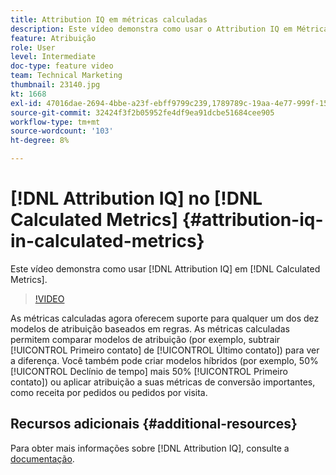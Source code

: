 ```yaml
---
title: Attribution IQ em métricas calculadas
description: Este vídeo demonstra como usar o Attribution IQ em Métricas calculadas.
feature: Atribuição
role: User
level: Intermediate
doc-type: feature video
team: Technical Marketing
thumbnail: 23140.jpg
kt: 1668
exl-id: 47016dae-2694-4bbe-a23f-ebff9799c239,1789789c-19aa-4e77-999f-15fa11b7f858,1789789c-19aa-4e77-999f-15fa11b7f858,47016dae-2694-4bbe-a23f-ebff9799c239
source-git-commit: 32424f3f2b05952fe4df9ea91dcbe51684cee905
workflow-type: tm+mt
source-wordcount: '103'
ht-degree: 8%

---
```


# [!DNL Attribution IQ] no [!DNL Calculated Metrics] {#attribution-iq-in-calculated-metrics}

Este vídeo demonstra como usar [!DNL Attribution IQ] em [!DNL Calculated Metrics].

>[!VIDEO](https://video.tv.adobe.com/v/23140/?quality=12)

As métricas calculadas agora oferecem suporte para qualquer um dos dez modelos de atribuição baseados em regras. As métricas calculadas permitem comparar modelos de atribuição (por exemplo, subtrair [!UICONTROL Primeiro contato] de [!UICONTROL Último contato]) para ver a diferença. Você também pode criar modelos híbridos (por exemplo, 50% [!UICONTROL Declínio de tempo] mais 50% [!UICONTROL Primeiro contato]) ou aplicar atribuição a suas métricas de conversão importantes, como receita por pedidos ou pedidos por visita.

## Recursos adicionais {#additional-resources}

Para obter mais informações sobre [!DNL Attribution IQ], consulte a [documentação](https://experienceleague.adobe.com/docs/analytics/analyze/analysis-workspace/attribution/overview.html).
